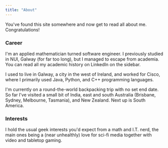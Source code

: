 ```yaml
---
title: "About"
---
```


You've found this site somewhere and now get to read all about me. Congratulations!

### Career

I'm an applied mathematician turned software engineer. I previously studied in NUI, Galway (for far too long), but I managed to escape from academia. You can read all my academic history on LinkedIn on the sidebar.

I used to live in Galway, a city in the west of Ireland, and worked for Cisco, where I primarily used Java, Python, and C++ programming languages.

I'm currently on a round-the-world backpacking trip with no set end date. So far I've visited a small bit of India, east and south Australia (Brisbane, Sydney, Melbourne, Tasmania), and New Zealand. Next up is South America.

### Interests

I hold the usual geek interests you'd expect from a math and I.T. nerd, the main ones being a (near unhealthly) love for sci-fi media together with video and tabletop gaming.